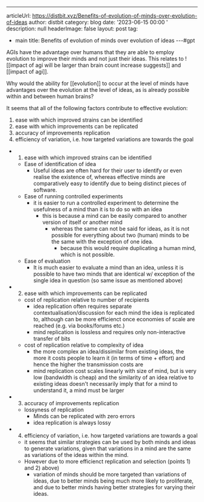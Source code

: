 ---
articleUrl: https://distbit.xyz/Benefits-of-evolution-of-minds-over-evolution-of-ideas
author: distbit
category: blog
date: '2023-06-15 00:00 '
description: null
headerImage: false
layout: post
tag:
- main
title: Benefits of evolution of minds over evolution of ideas
---#gpt 

AGIs have the advantage over humans that they are able to employ evolution to improve their minds and not just their ideas. This relates to ![[impact of agi will be larger than brain count increase suggests]] and [[impact of agi]].

Why would the ability for [[evolution]] to occur at the level of minds have advantages over the evolution at the level of ideas, as is already possible within and between human brains?

It seems that all of the following factors contribute to effective evolution:
1. ease with which improved strains can be identified
2. ease with which improvements can be replicated
3. accuracy of improvements replication
4. efficiency of variation, i.e. how targeted variations are towards the goal


- 1. ease with which improved strains can be identified
	- Ease of identification of idea
		- Useful ideas are often hard for their user to identify or even realise the existence of, whereas effective minds are comparatively easy to identify due to being distinct pieces of software.
	- Ease of running controlled experiments
		- it is easier to run a controlled experiment to determine the usefulness of a mind than it is to do so with an idea
			- this is because a mind can be easily compared to another version of itself or another mind
				- whereas the same can not be said for ideas, as it is not possible for everything about two (human) minds to be the same with the exception of one idea.
					- because this would require duplicating a human mind, which is not possible.
	- Ease of evaluation
		- It is much easier to evaluate a mind than an idea, unless it is possible to have two minds that are identical w/ exception of the single idea in question (so same issue as mentioned above)
- 2. ease with which improvements can be replicated
	- cost of replication relative to number of recipients
		- idea replication often requires separate contextualisation/discussion for each mind the idea is replicated to, although can be more efficienct once economies of scale are reached (e.g. via books/forums etc.)
		- mind replication is lossless and requires only non-interactive transfer of bits
	- cost of replication relative to complexity of idea
		- the more complex an idea/dissimilar from existing ideas, the more it costs people to learn it (in terms of time + effort) and hence the higher the transmission costs are
		- mind replication cost scales linearly with size of mind, but is very low (bandwidth is cheap) and the similarity of an idea relative to existing ideas doesn't necessarily imply that for a mind to understand it, a mind must be larger
- 3. accuracy of improvements replication
	- lossyness of replication
		- Minds can be replicated with zero errors
		- idea replication is always lossy
- 4. efficiency of variation, i.e. how targeted variations are towards a goal
	- it seems that similar strategies can be used by both minds and ideas to generate variations, given that variations in a mind are the same as variations of the ideas within the mind.
	- However due to more efficienct replication and selection (points 1) and 2) above)
		- variation of minds should be more targeted than variations of ideas, due to better minds being much more likely to proliferate, and due to better minds having better strategies for varying their ideas.